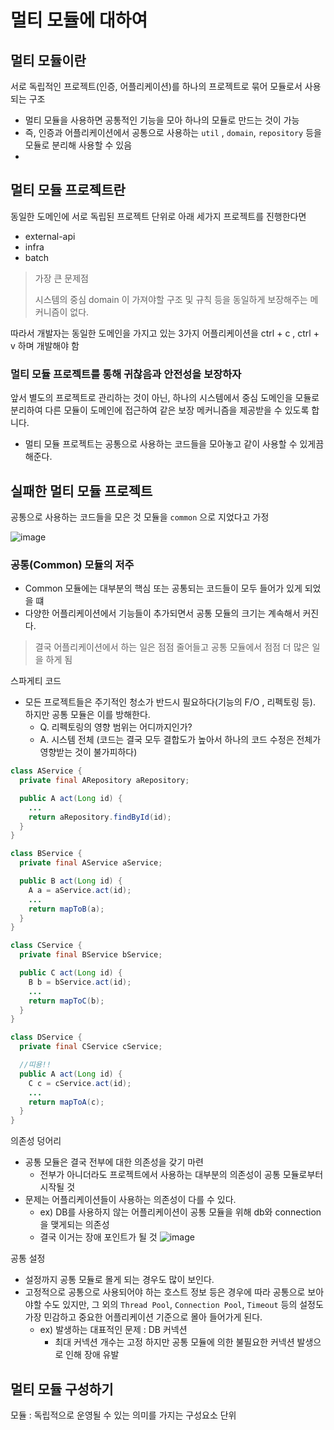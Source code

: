 # 멀티 모듈에 대하여 

## 멀티 모듈이란 
서로 독립적인 프로젝트(인증, 어플리케이션)를 하나의 프로젝트로 묶어 모듈로서 사용되는 구조 
- 멀티 모듈을 사용하면 공통적인 기능을 모아 하나의 모듈로 만드는 것이 가능
- 즉, 인증과 어플리케이션에서 공통으로 사용하는 `util` , `domain`, `repository` 등을 모듈로 분리해 사용할 수 있음 
- 
## 멀티 모듈 프로젝트란 
동일한 도메인에 서로 독립된 프로젝트 단위로 아래 세가지 프로젝트를 진행한다면 
- external-api  
- infra  
- batch 

> 가장 큰 문제점
> 
> 시스템의 중심 domain 이 가져야할 구조 및 규칙 등을 동일하게 보장해주는 메커니즘이 없다.  

따라서 개발자는 동일한 도메인을 가지고 있는 3가지 어플리케이션을 ctrl + c , ctrl + v 하며 개발해야 함 

### 멀티 모듈 프로젝트를 통해 귀찮음과 안전성을 보장하자
앞서 별도의 프로젝트로 관리하는 것이 아닌, 하나의 시스템에서 중심 도메인을 모듈로 분리하여 다른 모듈이 도메인에 접근하여 같은 보장 메커니즘을 제공받을 수 있도록 합니다. 
- 멀티 모듈 프로젝트는 공통으로 사용하는 코드들을 모아놓고 같이 사용할 수 있게끔 해준다. 

## 실패한 멀티 모듈 프로젝트 
공통으로 사용하는 코드들을 모은 것 모듈을 `common` 으로 지었다고 가정 

![image](https://user-images.githubusercontent.com/27190617/173220837-84da19e7-ce75-4a4b-8481-8f34a09bfa26.png)


### 공통(Common) 모듈의 저주 
- Common 모듈에는 대부분의 핵심 또는 공통되는 코드들이 모두 들어가 있게 되었을 떄 
- 다양한 어플리케이션에서 기능들이 추가되면서 공통 모듈의 크기는 계속해서 커진다. 
> 결국 어플리케이션에서 하는 일은 점점 줄어들고 공통 모듈에서 점점 더 많은 일을 하게 됨 

스파게티 코드 
- 모든 프로젝트들은 주기적인 청소가 반드시 필요하다(기능의 F/O , 리펙토링 등). 하지만 공통 모듈은 이를 방해한다. 
  - Q. 리펙토링의 영향 범위는 어디까지인가?
  - A. 시스템 전체 (코드는 결국 모두 결합도가 높아서 하나의 코드 수정은 전체가 영향받는 것이 불가피하다)
```java
class AService {
  private final ARepository aRepository;

  public A act(Long id) {
    ...
    return aRepository.findById(id);
  }
}

class BService {
  private final AService aService;

  public B act(Long id) {
    A a = aService.act(id);
    ...
    return mapToB(a);
  }
}

class CService {
  private final BService bService;

  public C act(Long id) {
    B b = bService.act(id);
    ...
    return mapToC(b);
  }
}

class DService {
  private final CService cService;

  //띠용!!
  public A act(Long id) {
    C c = cService.act(id);
    ...
    return mapToA(c);
  }
}
```

의존성 덩어리 
- 공통 모듈은 결국 전부에 대한 의존성을 갖기 마련
  - 전부가 아니더라도 프로젝트에서 사용하는 대부분의 의존성이 공통 모듈로부터 시작될 것 
- 문제는 어플리케이션들이 사용하는 의존성이 다를 수 있다. 
  - ex) DB를 사용하지 않는 어플리케이션이 공통 모듈을 위해 db와 connection을 맺게되는 의존성 
  - 결국 이거는 장애 포인트가 될 것 
![image](https://user-images.githubusercontent.com/27190617/173220850-75471dc3-a9a1-4d8a-84c2-1aa4c549e359.png)

공통 설정 
- 설정까지 공통 모듈로 몰게 되는 경우도 많이 보인다. 
- 고정적으로 공통으로 사용되어야 하는 호스트 정보 등은 경우에 따라 공통으로 보아야할 수도 있지만,
그 외의 `Thread Pool`, `Connection Pool`, `Timeout` 등의 설정도 가장 민감하고 중요한 어플리케이션 기준으로 몰아 들어가게 된다. 
  - ex) 발생하는 대표적인 문제 : DB 커넥션 
    - 최대 커넥션 개수는 고정 하지만 공통 모듈에 의한 불필요한 커넥션 발생으로 인해 장애 유발 

## 멀티 모듈 구성하기 
모듈 : 독립적으로 운영될 수 있는 의미를 가지는 구성요소 단위 
